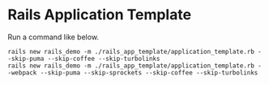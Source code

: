 # Rails Application Template

Run a command like below.

```
rails new rails_demo -m ./rails_app_template/application_template.rb --skip-puma --skip-coffee --skip-turbolinks
rails new rails_demo -m ./rails_app_template/application_template.rb --webpack --skip-puma --skip-sprockets --skip-coffee --skip-turbolinks
```
